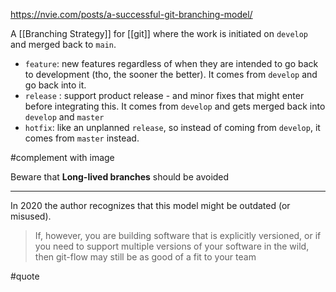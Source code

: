 https://nvie.com/posts/a-successful-git-branching-model/

A [[Branching Strategy]] for [[git]] where the work is initiated on `develop` and merged back to `main`.

* `feature`: new features regardless of when they are intended to go back to development (tho, the sooner the better). It comes from `develop` and go back into it.
* `release` : support product release - and minor fixes that might enter before integrating this. It comes from `develop` and gets merged back into `develop` and `master`
* `hotfix`: like an unplanned `release`, so instead of coming from `develop`, it comes from `master` instead.

#complement  with image

Beware that **Long-lived branches** should be avoided

---

In 2020 the author recognizes that this model might be outdated (or misused).

> If, however, you are building software that is explicitly versioned, or if you need to support multiple versions of your software in the wild, then git-flow may still be as good of a fit to your team

#quote